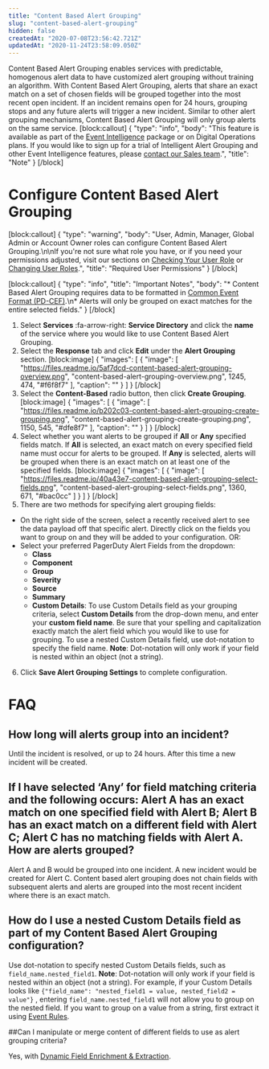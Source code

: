 ```yaml
---
title: "Content Based Alert Grouping"
slug: "content-based-alert-grouping"
hidden: false
createdAt: "2020-07-08T23:56:42.721Z"
updatedAt: "2020-11-24T23:58:09.050Z"
---
```

Content Based Alert Grouping enables services with predictable, homogenous alert data to have customized alert grouping without training an algorithm. With Content Based Alert Grouping, alerts that share an exact match on a set of chosen fields will be grouped together into the most recent open incident. If an incident remains open for 24 hours, grouping stops and any future alerts will trigger a new incident. Similar to other alert grouping mechanisms, Content Based Alert Grouping will only group alerts on the same service.
[block:callout]
{
  "type": "info",
  "body": "This feature is available as part of the [Event Intelligence](https://support.pagerduty.com/v1/docs/event-intelligence) package or on Digital Operations plans. If you would like to sign up for a trial of Intelligent Alert Grouping and other Event Intelligence features, please [contact our Sales team](https://www.pagerduty.com/contact-us/#contact-sales).",
  "title": "Note"
}
[/block]
# Configure Content Based Alert Grouping
[block:callout]
{
  "type": "warning",
  "body": "User, Admin, Manager, Global Admin or Account Owner roles can configure Content Based Alert Grouping.\n\nIf you're not sure what role you have, or if you need your permissions adjusted, visit our sections on [Checking Your User Role](https://support.pagerduty.com/v1/docs/user-roles#section-checking-your-user-role) or [Changing User Roles](https://support.pagerduty.com/docs/user-roles#section-changing-user-roles).",
  "title": "Required User Permissions"
}
[/block]

[block:callout]
{
  "type": "info",
  "title": "Important Notes",
  "body": "* Content Based Alert Grouping requires data to be formatted in [Common Event Format (PD-CEF)](https://support.pagerduty.com/docs/pd-cef).\n* Alerts will only be grouped on exact matches for the entire selected fields."
}
[/block]
1. Select **Services** :fa-arrow-right: **Service Directory** and click the **name** of the service where you would like to use Content Based Alert Grouping.
2. Select the **Response** tab and click **Edit** under the **Alert Grouping** section.
[block:image]
{
  "images": [
    {
      "image": [
        "https://files.readme.io/5af7dcd-content-based-alert-grouping-overview.png",
        "content-based-alert-grouping-overview.png",
        1245,
        474,
        "#f6f8f7"
      ],
      "caption": ""
    }
  ]
}
[/block]
3. Select the **Content-Based** radio button, then click **Create Grouping**.
[block:image]
{
  "images": [
    {
      "image": [
        "https://files.readme.io/b202c03-content-based-alert-grouping-create-grouping.png",
        "content-based-alert-grouping-create-grouping.png",
        1150,
        545,
        "#dfe8f7"
      ],
      "caption": ""
    }
  ]
}
[/block]
4. Select whether you want alerts to be grouped if **All** or **Any** specified fields match. If **All** is selected, an exact match on every specified field name must occur for alerts to be grouped. If **Any** is selected, alerts will be grouped when there is an exact match on at least one of the specified fields. 
[block:image]
{
  "images": [
    {
      "image": [
        "https://files.readme.io/40a43e7-content-based-alert-grouping-select-fields.png",
        "content-based-alert-grouping-select-fields.png",
        1360,
        671,
        "#bac0cc"
      ]
    }
  ]
}
[/block]
5. There are two methods for specifying alert grouping fields: 

* On the right side of the screen, select a recently received alert to see the data payload off that specific alert. Directly click on the fields you want to group on and they will be added to your configuration. OR:
* Select your preferred PagerDuty Alert Fields from the dropdown:
   * **Class**
   * **Component**
   * **Group**
   * **Severity**
   * **Source**
   * **Summary**
   * **Custom Details**: To use Custom Details field as your grouping criteria, select **Custom Details** from the drop-down menu, and enter your **custom field name**. Be sure that your spelling and capitalization exactly match the alert field which you would like to use for grouping. To use a nested Custom Details field, use dot-notation to specify the field name. **Note**: Dot-notation will only work if your field is nested within an object (not a string).

6. Click **Save Alert Grouping Settings** to complete configuration.

# FAQ

## How long will alerts group into an incident?

Until the incident is resolved, or up to 24 hours. After this time a new incident will be created. 

## If I have selected ‘Any’ for field matching criteria and the following occurs: Alert A has an exact match on one specified field with Alert B; Alert B has an exact match on a different field with Alert C; Alert C has no matching fields with Alert A. How are alerts grouped?

Alert A and B would be grouped into one incident. A new incident would be created for Alert C. Content based alert grouping does not chain fields with subsequent alerts and alerts are grouped into the most recent incident where there is an exact match. 

## How do I use a nested Custom Details field as part of my Content Based Alert Grouping configuration?

Use dot-notation to specify nested Custom Details fields, such as `field_name.nested_field1`. **Note**: Dot-notation will only work if your field is nested within an object (not a string). For example, if your Custom Details looks like `{"field_name": "nested_field1 = value, nested_field2 = value"}` , entering `field_name.nested_field1` will not allow you to group on the nested field. If you want to group on a value from a string, first extract it using [Event Rules](https://support.pagerduty.com/docs/rulesets#dynamic-field-enrichment--extraction).

##Can I manipulate or merge content of different fields to use as alert grouping criteria?

Yes, with [Dynamic Field Enrichment & Extraction](https://support.pagerduty.com/docs/rulesets#dynamic-field-enrichment--extraction).